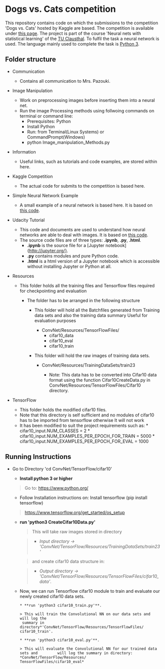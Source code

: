 # Dogs vs. Cats competition

This repository contains code on which the submissions to the competition 'Dogs vs. Cats' hosted by Kaggle are based. The competition is available under [this page](https://www.kaggle.com/c/dogs-vs-cats-redux-kernels-edition). 
The project is part of the course 'Neural nets with statistical learning' of the [TU Clausthal](http://www.tu-clausthal.de/). To fulfil the task a neural network is used.
The language mainly used to complete the task is [Python 3](https://docs.python.org/3/).

## Folder structure

* Communication 
  * Contains all communication to Mrs. Pazouki.

* Image Manipulation
  * Work on preprocessing images before inserting them into a neural net.
  * Run the image Processing methods using follwoing commands on terminal or command line:
    * Prerequisites: Python
    * Install Python
    * Run: from Terminal(Linux Systems) or CommandPrompt(Windows)
    * python Image_manipulation_Methods.py
    
* Information
  * Useful links, such as tutorials and code examples, are stored within here.

* Kaggle Competition
  * The actual code for submits to the competition is based here.

* Simple Neural Network Example
  * A small example of a neural network is based here. It is based on [this code](http://iamtrask.github.io/2015/07/12/basic-python-network/).

* Udacity Tutorial
  * This code and documents are used to understand how neural networks are able to deal with images. It is based on [this code](https://www.udacity.com/course/deep-learning--ud730).
  * The source code files are of three types: **.ipynb**, **.py**, **.html**. 
    * **.ipynb** is the source file for a [Jupyter notebook]{http://jupyter.org/}.
    * **.py** contains modules and pure Python code.
    * **.html** is a html version of a Jupyter notebook which is accessible without installing Jupyter or Python at all.  

* Resources
  * This folder holds all the training files and Tensorflow files required for checkpointing and evaluation
    * The folder has to be arranged in the following structure

        * This folder will hold all the Batchfiles generated from Training data sets and also the training data summary
            Useful for evaluation purposes
            * ConvNet/Resources/TensorFlowFiles/
                * cifar10_data
                * cifar10_eval
                * cifar10_train

        * This folder will hold the raw images of training data sets.
                              
            * ConvNet/Resources/TrainingDataSets/train23
            
                * Note: This data has to be converted into Cifar10 data format using the function Cifar10CreateData.py in 
                ConvNet/Resources/TensorFlowFiles/Cifar10 directory.

* TensorFlow
  * This folder holds the modified cifar10 files.
  * Note that this directory is self sufficient and no modules of cifar10 has to be imported from tensorflow otherwise It will not work
  * It has been modified to suit the project requirements such as:
        * cifar10_input.NUM_CLASSES = 2
        * cifar10_input.NUM_EXAMPLES_PER_EPOCH_FOR_TRAIN = 5000
        * cifar10_input.NUM_EXAMPLES_PER_EPOCH_FOR_EVAL = 1000

## Running Instructions

* Go to Directory 'cd ConvNet/TensorFlow/cifar10'
  * **Install python 3 or higher**
  
  > Go to: <https://www.python.org/>
  
  * Follow Installation instructions on: Install tensorflow (pip install tensorflow)

  > <https://www.tensorflow.org/get_started/os_setup>
  
  * **run 'python3 CreateCifar10Data.py'**
  
    > This will take raw images stored in directory 
    
    > * *Input directory -> 'ConvNet/TensorFlow/Resources/TrainingDataSets/train23'*
    
    > and create cifar10 data structure in:
     
    > * *Output directory -> 'ConvNet/TensorFlow/Resources/TensorFlowFiles/cifar10_data'*. 
      
  * Now, we can run Tensorflow cifar10 module to train and evaluate our newly created cifar10 data sets. 

  		* **run 'python3 cifar10_train.py'**. 
  		
  		> This will train the Convolutional NN on our data sets and will log the
		 summary in directory*'ConvNet/TensorFlow/Resources/TensorFlowFiles/		 cifar10_train'. 
	 	
	 	* **run 'python3 cifar10_eval.py'**. 
      
     	> This will evaluate the Convolutional NN for our trained data sets and 		will log the summary in directory: *ConvNet/TensorFlow/Resources/		TensorFlowFiles/cifar10_eval*
